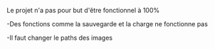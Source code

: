 Le projet n'a pas pour but d'être fonctionnel à 100%

-Des fonctions comme la sauvegarde et la charge ne fonctionne pas

-Il faut changer le paths des images
